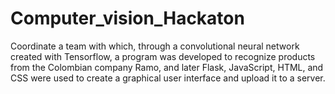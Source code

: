 # Computer_vision_Hackaton
Coordinate a team with which, through a convolutional neural network created with Tensorflow, a program was developed to recognize products from the Colombian company Ramo, and later Flask, JavaScript, HTML, and CSS were used to create a graphical user interface and upload it to a server.
